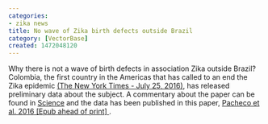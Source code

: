 ```yaml
---
categories:
- zika news
title: No wave of Zika birth defects outside Brazil
category: [VectorBase]
created: 1472048120
---
```

Why there is not a wave of birth defects in association Zika outside Brazil? Colombia, the first country in the Americas that has called to an end the Zika epidemic <a href="http://www.nytimes.com/2016/07/26/world/americas/colombia-zika-epidemic-end.html?rref=collection/timestopic/Colombia&action=click&contentCollection=world&region=stream&module=stream_unit&version=latest&contentPlacement=2&pgtype=collection&_r=1">(The New York Times - July 25, 2016)</a>, has released preliminary data about the subject. A commentary about the paper can be found in <a href="http://www.sciencemag.org/news/2016/06/no-wave-zika-birth-defects-colombia-yet?utm_content=bufferb4c7a&utm_medium=social&utm_source=facebook.com&utm_campaign=buffer">Science</a> and the data has been published in this paper, <a href="http://www.ncbi.nlm.nih.gov/pubmed/27305043">Pacheco et al. 2016 [Epub ahead of print] </a><link>.
